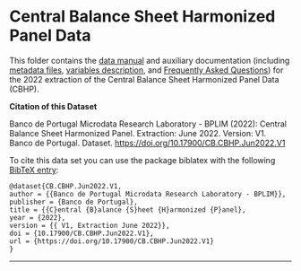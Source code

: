 # Central Balance Sheet Harmonized Panel Data


 This folder contains the  [data manual](https://github.com/BPLIM/Manuals/blob/master/Data/CBHP/JUN22/CBHP_manual_JUN2022.pdf) and auxiliary documentation (including [metadata files](https://github.com/BPLIM/Manuals/tree/master/Data/CBHP/JUN22/aux_files/describe_dataset), [variables description](https://github.com/BPLIM/Manuals/tree/master/Data/CBHP/JUN22/aux_files/variables_description), and [Frequently Asked Questions](https://github.com/BPLIM/Manuals/blob/master/Data/CBHP/JUN22/aux_files/faq/CBHP_faq.md)) for the 2022 extraction of the Central Balance Sheet Harmonized Panel Data (CBHP).


**Citation of this Dataset**

Banco de Portugal Microdata Research Laboratory - BPLIM (2022): Central Balance Sheet Harmonized Panel. Extraction: June 2022. Version: V1. Banco de Portugal. Dataset. https://doi.org/10.17900/CB.CBHP.Jun2022.V1



To cite this data set you can use the package biblatex with the following [BibTeX entry](https://github.com/BPLIM/Manuals/tree/master/Data/CBHP/JUN22/aux_files/bibtex/CBHP.bib):

```
@dataset{CB.CBHP.Jun2022.V1,
author = {{Banco de Portugal Microdata Research Laboratory - BPLIM}},
publisher = {Banco de Portugal},
title = {{C}entral {B}alance {S}heet {H}armonized {P}anel},
year = {2022},
version = {{ V1, Extraction June 2022}},
doi = {10.17900/CB.CBHP.Jun2022.V1},
url = {https://doi.org/10.17900/CB.CBHP.Jun2022.V1}
}
```

----------------------------------------------------------------------------------------------------------------------------------------------
